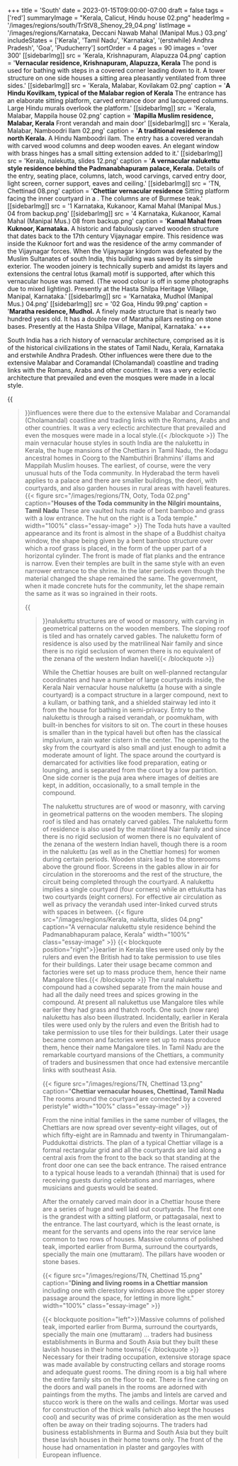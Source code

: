 +++
title = 'South'
date = 2023-01-15T09:00:00-07:00
draft = false
tags = ['red']
summaryImage = "Kerala, Calicut, Hindu house 02.png"
headerImg = '/images/regions/south/TrStV8_Shenoy_29_04.png'
listImage = '/images/regions/Karnataka, Deccani Nawab Mahal (Manipal Mus.) 03.png'
includeStates = ['Kerala', 'Tamil Nadu', 'Karnataka', '(erstwhile) Andhra Pradesh', 'Goa', 'Puducherry']
sortOrder = 4
pages = 90
images = 'over 300'
[[sidebarImg]]
src = 'Kerala, Krishnapuram, Alapuzza 04.png'
caption = '**Vernacular residence, Krishnapuram, Alapuzza, Kerala** The pond is used for bathing with steps in a covered corner leading down to it. A tower structure on one side houses a sitting area pleasantly ventilated from three sides.'
[[sidebarImg]]
src = 'Kerala, Malabar, Kovilakam 02.png'
caption = '**A Hindu Kovilkam, typical of the Malabar region of Kerala** The entrance has an elaborate sitting platform, carved entrance door and lacquered columns. Large Hindu murals overlook the platform.'
[[sidebarImg]]
src = 'Kerala, Malabar, Mappila house 02.png'
caption = '**Mapilla Muslim residence, Malabar, Kerala** Front verandah and main door'
[[sidebarImg]]
src = 'Kerala, Malabar, Namboodri Ilam 02.png'
caption = '**A traditional residence in north Kerala.** A Hindu Namboodri ilam. The entry has a covered verandah with carved wood columns and deep wooden eaves. An elegant window with brass hinges has a small sitting extension added to it.'
[[sidebarImg]]
src = 'Kerala, nalekutta, slides 12.png'
caption = '**A vernacular nalukettu style residence behind the Padmanabhapuram palace, Kerala.** Details of the entry, seating place, columns, latch, wood carvings, carved entry door, light screen, corner support, eaves and ceiling.'
[[sidebarImg]]
src = 'TN, Chettinad 08.png'
caption = '**Chettiar vernacular residence** Sitting platform facing the inner courtyard in a . The columns are of Burmese teak.'
[[sidebarImg]]
src = '1 Karnataka, Kukanoor, Kamal Mahal (Manipal Mus.) 04 from backup.png'
[[sidebarImg]]
src = '4 Karnataka, Kukanoor, Kamal Mahal (Manipal Mus.) 08 from backup.png'
caption = '**Kamal Mahal from Kuknoor, Karnataka.** A historic and fabulously carved wooden structure that dates back to the 17th century Vijaynagar empire. This residence was inside the Kuknoor fort and was the residence of the army commander of the Vijaynagar forces. When the Vijaynagar kingdom was defeated by the Muslim Sultanates of south India, this building was saved by its simple exterior. The wooden joinery is technically superb and amidst its layers and extensions the central lotus (kamal) motif is supported, after which this vernacular house was named. (The wood colour is off in some photographs due to mixed lighting). Presently at the Hasta Shilpa Heritage Village, Manipal, Karnataka.'
[[sidebarImg]]
src = 'Karnataka, Mudhol (Manipal Mus.) 04.png'
[[sidebarImg]]
src = '02 Goa, Hindu 99.png'
caption = '**Maratha residence, Mudhol.** A finely made structure that is nearly two hundred years old. It has a double row of Maratha pillars resting on stone bases. Presently at the Hasta Shilpa Village, Manipal, Karnataka.'
+++

South India has a rich history of vernacular architecture, comprised as it is of the historical
civilizations in the states of Tamil Nadu, Kerala, Karnataka and erstwhile Andhra Pradesh.
Other influences were there due to the extensive Malabar and Coramandal (Cholamandal)
coastline and trading links with the Romans, Arabs and other countries. It was a very eclectic
architecture that prevailed and even the mosques were made in a local style.

{{<blockquote position="right">}}influences were there due to the extensive Malabar and Coramandal (Cholamandal) coastline and trading links with the Romans, Arabs and other countries. It was a very eclectic
architecture that prevailed and even the mosques were made in a local style.{{< /blockquote >}} The main vernacular house styles in south India are the nalukettu in Kerala, the huge
mansions of the Chettiars in Tamil Nadu, the Kodagu ancestral homes in Coorg to the
Nambuthiri Brahmins’ illams and Mappilah Muslim houses. The earliest, of course, were the
very unusual huts of the Toda community. In Hyderabad the term haveli applies to a palace
and there are smaller buildings, the deori, with courtyards, and also garden houses in rural
areas with haveli features.
{{< figure src="/images/regions/TN, Ooty, Toda 02.png" caption="**Houses of the Toda community in the Nilgiri mountains, Tamil Nadu** These are vaulted huts made of bent bamboo and grass with a low entrance. The hut on the right is a Toda temple." width="100%" class="essay-image" >}}
The Toda huts have a vaulted appearance and its front is almost in the shape of a Buddhist
chaitya window, the shape being given by a bent bamboo structure over which a roof grass
is placed, in the form of the upper part of a horizontal cylinder. The front is made of flat
planks and the entrance is narrow. Even their temples are built in the same style with an even
narrower entrance to the shrine. In the later periods even though the material changed the
shape remained the same. The government, when it made concrete huts for the community,
let the shape remain the same as it was so ingrained in their roots.

{{<blockquote position="left">}}nalukettu structures are of wood or masonry, with carving in geometrical patterns on the wooden members. The sloping roof is tiled and has ornately carved gables. The nalukettu
form of residence is also used by the matrilineal Nair family and since there is no rigid
seclusion of women there is no equivalent of the zenana of the western Indian haveli{{< /blockquote >}} 

While the Chettiar houses are built on well-planned rectangular coordinates and have a
number of large courtyards inside, the Kerala Nair vernacular house nalukettu (a house
with a single courtyard) is a compact structure in a larger compound, next to a kullam, or
bathing tank, and a shielded stairway led into it from the house for bathing in semi-privacy.
Entry to the nalukettu is through a raised verandah, or poomukham, with built-in benches
for visitors to sit on. The court in these houses is smaller than in the typical haveli but often
has the classical impluvium, a rain water cistern in the center. The opening to the sky from
the courtyard is also small and just enough to admit a moderate amount of light. The space
around the courtyard is demarcated for activities like food preparation, eating or lounging,
and is separated from the court by a low partition. One side corner is the puja area where
images of deities are kept, in addition, occasionally, to a small temple in the compound.

 The nalukettu structures are of wood or masonry, with carving in geometrical patterns on
the wooden members. The sloping roof is tiled and has ornately carved gables. The nalukettu
form of residence is also used by the matrilineal Nair family and since there is no rigid
seclusion of women there is no equivalent of the zenana of the western Indian haveli, though
there is a room in the nalukettu (as well as in the Chettiar homes) for women during certain
periods. Wooden stairs lead to the storerooms above the ground floor. Screens in the gables
allow in air for circulation in the storerooms and the rest of the structure, the circuit being
completed through the courtyard. A nalukettu implies a single courtyard (four corners) while
an ettukutta has two courtyards (eight corners). For effective air circulation as well as privacy
the verandah used inter-linked curved struts with spaces in between.
{{< figure src="/images/regions/Kerala, nalekutta, slides 04.png" caption="A vernacular nalukettu style residence behind the Padmanabhapuram palace, Kerala" width="100%" class="essay-image" >}}
{{< blockquote position="right">}}earlier in Kerala tiles were used only by the rulers and even
the British had to take permission to use tiles for their buildings. Later their usage became
common and factories were set up to mass produce them, hence their name Mangalore tiles.{{< /blockquote >}} The rural nalukettu compound had a cowshed separate from the main house and had all the
daily need trees and spices growing in the compound. At present all nalukettus use Mangalore
tiles while earlier they had grass and thatch roofs. One such (now rare) nalukettu has also
been illustrated. Incidentally, earlier in Kerala tiles were used only by the rulers and even
the British had to take permission to use tiles for their buildings. Later their usage became
common and factories were set up to mass produce them, hence their name Mangalore tiles.
In Tamil Nadu are the remarkable courtyard mansions of the Chettiars, a community of
traders and businessmen that once had extensive mercantile links with southeast Asia.

{{< figure src="/images/regions/TN, Chettinad 13.png" caption="**Chettiar vernacular houses, Chettinad, Tamil Nadu** The rooms around the courtyard are connected by a covered peristyle" width="100%" class="essay-image" >}}

From the nine initial families in the same number of villages, the Chettiars are now
spread over seventy-eight villages, out of which fifty-eight are in Ramnadu and twenty in
Thirumangalam-Puddukottai districts. The plan of a typical Chettiar village is a formal
rectangular grid and all the courtyards are laid along a central axis from the front to the
back so that standing at the front door one can see the back entrance. The raised entrance
to a typical house leads to a verandah (thinnai) that is used for receiving guests during
celebrations and marriages, where musicians and guests would be seated.

After the ornately carved main door in a Chettiar house there are a series of huge and well
laid out courtyards. The first one is the grandest with a sitting platform, or pattagasalai,
next to the entrance. The last courtyard, which is the least ornate, is meant for the servants
and opens into the rear service lane common to two rows of houses. Massive columns of
polished teak, imported earlier from Burma, surround the courtyards, specially the main one
(muttaram). The pillars have wooden or stone bases.

{{< figure src="/images/regions/TN, Chettinad 15.png" caption="**Dining and living rooms in a Chettiar mansion** including one with clerestory windows above the upper storey passage around the space, for letting in more light." width="100%" class="essay-image" >}}

{{< blockquote position="left">}}Massive columns of polished teak, imported earlier from Burma, surround the courtyards, specially the main one
(muttaram) &hellip; traders had business establishments in Burma and South Asia but they built these lavish houses in their home towns{{< /blockquote >}} Necessary for their trading occupation, extensive storage space was made available by constructing cellars and storage rooms and adequate guest rooms. The dining room is a
big hall where the entire family sits on the floor to eat. There is fine carving on the doors
and wall panels in the rooms are adorned with paintings from the myths. The jambs and
lintels are carved and stucco work is there on the walls and ceilings. Mortar was used for
construction of the thick walls (which also kept the houses cool) and security was of prime
consideration as the men would often be away on their trading sojourns. The traders had
business establishments in Burma and South Asia but they built these lavish houses in their
home towns only. The front of the house had ornamentation in plaster and gargoyles with
European influence.